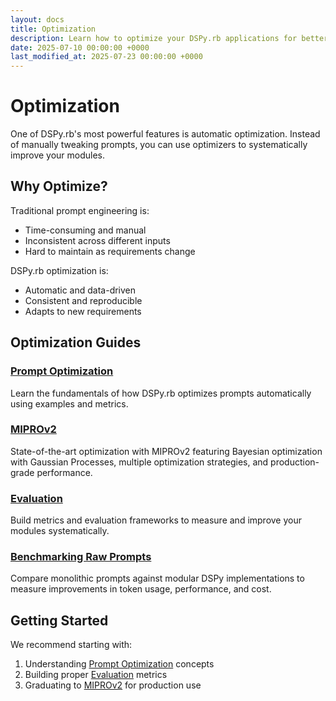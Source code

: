 ```yaml
---
layout: docs
title: Optimization
description: Learn how to optimize your DSPy.rb applications for better performance
date: 2025-07-10 00:00:00 +0000
last_modified_at: 2025-07-23 00:00:00 +0000
---
```

# Optimization

One of DSPy.rb's most powerful features is automatic optimization. Instead of manually tweaking prompts, you can use optimizers to systematically improve your modules.

## Why Optimize?

Traditional prompt engineering is:
- Time-consuming and manual
- Inconsistent across different inputs
- Hard to maintain as requirements change

DSPy.rb optimization is:
- Automatic and data-driven
- Consistent and reproducible
- Adapts to new requirements

## Optimization Guides

### [Prompt Optimization](./prompt-optimization/)
Learn the fundamentals of how DSPy.rb optimizes prompts automatically using examples and metrics.

### [MIPROv2](./miprov2/)
State-of-the-art optimization with MIPROv2 featuring Bayesian optimization with Gaussian Processes, multiple optimization strategies, and production-grade performance.

### [Evaluation](./evaluation/)
Build metrics and evaluation frameworks to measure and improve your modules systematically.

### [Benchmarking Raw Prompts](./benchmarking-raw-prompts/)
Compare monolithic prompts against modular DSPy implementations to measure improvements in token usage, performance, and cost.

## Getting Started

We recommend starting with:
1. Understanding [Prompt Optimization](./prompt-optimization/) concepts
2. Building proper [Evaluation](./evaluation/) metrics
3. Graduating to [MIPROv2](./miprov2/) for production use
